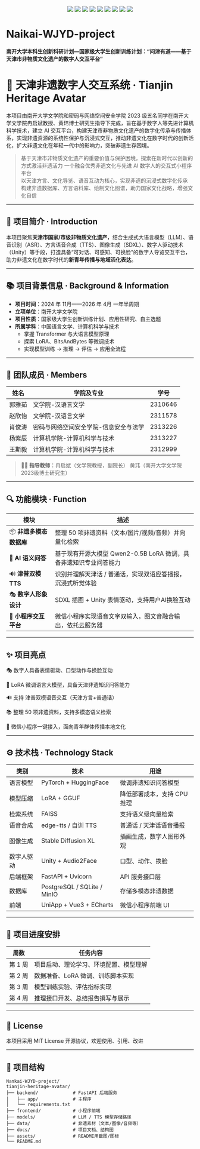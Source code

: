 <p align="center">
  <img src="https://img.shields.io/badge/Team-Nankai%20WJYD-blueviolet"/>
  <img src="https://img.shields.io/badge/Model-Qwen-lightblue"/>
  <img src="https://img.shields.io/badge/LoRA-Supported-brightgreen"/>
  <img src="https://img.shields.io/github/license/xjtatnku/Naikai-WJYD-project"/>
  <img src="https://img.shields.io/github/last-commit/xjtatnku/Naikai-WJYD-project?color=yellow"/>
  <img src="https://visitor-badge.laobi.icu/badge?page_id=xjtatnku.Naikai-WJYD-project"/>

  <img src="https://img.shields.io/github/stars/xjtatnku/Naikai-WJYD-project?style=social"/>
  <img src="https://img.shields.io/github/issues/xjtatnku/Naikai-WJYD-project"/>
  <img src="https://img.shields.io/github/issues-pr/xjtatnku/Naikai-WJYD-project"/>
</p>





# Naikai-WJYD-project
**南开大学本科生创新科研计划—国家级大学生创新训练计划：“问津有道——基于天津市非物质文化遗产的数字人交互平台”**

# 🏮 天津非遗数字人交互系统 · Tianjin Heritage Avatar 

本项目由南开大学文学院和密码与网络空间安全学院 2023 级五名同学在南开大学文学院冉启斌教授、黄玮博士研究生指导下完成，旨在基于数字人等先进计算机科学技术，建立 AI 交互平台，构建天津市非物质文化遗产的数字化传承与传播体系，实现非遗资源的系统性保护与沉浸式交互，推动非遗文化在数字时代的创新活化，扩大非遗文化在年轻一代中的影响力，突破非遗生存困境。

> 基于天津市非物质文化遗产的重要价值与保护困境，探索在新时代以创新的方式激活非遗活力
> 一个融合优秀非遗文化与先进 AI 数字人的交互式小程序平台  
> 以天津方言、文化导览、语音互动为核心，实现非遗的沉浸式数字化传承  
> 构建非遗数据库、方言语料库、绘制文化图谱，助力国家文化战略，增强文化自信
---

## 📌 项目简介 · Introduction

本项目聚焦**天津市国家/市级非物质文化遗产**，结合生成式大语言模型（LLM）、语音识别（ASR）、方言语音合成（TTS）、图像生成（SDXL）、数字人驱动技术（Unity）等手段，打造具备“可对话、可感知、可换脸”的数字人导览交互平台，助力非遗文化在数字时代的**新青年传播与地域活化表达**。

---
## 📚 项目背景信息 · Background & Information

- **项目时间**：2024 年 11月——2026 年 4月 一年半周期
- **立项单位**：南开大学文学院
- **项目性质**：国家级大学生创新训练计划、应用性研究、自主选题
- **所属学科**：中国语言文学、计算机科学与技术
  - 掌握 Transformer 与大语言模型原理
  - 探索 LoRA、BitsAndBytes 等微调技术
  - 实现模型训练 → 推理 → 评估 → 应用全流程

---
## 👥 团队成员 · Members

| 姓名   | 学院及专业               | 学号     |
|--------|------------------------|----------|
| 郭雅茹 | 文学院-汉语言文学    | 2310646  |
| 赵欣怡 | 文学院-汉语言文学    | 2311578  |
| 肖俊涛 | 密码与网络空间安全学院-信息安全与法学    | 2313226  |
| 杨紫辰 | 计算机学院-计算机科学与技术    | 2313227  |
| 王斯毅 | 计算机学院-计算机科学与技术    | 2312999  |

> 🧑‍🏫 **指导教师**：冉启斌（文学院教授，副院长） 黄玮（南开大学文学院2023级博士研究生）

---
## 🔍 功能模块 · Function

| 模块              | 描述                               |
| --------------- | -------------------------------- |
| 📦 **非遗多模态数据库** | 整理 50 项非遗资料（文本/图片/视频/音频）并向量化检索    |
| 🧠 **AI 语义问答**  | 基于现有开源大模型 Qwen2-0.5B LoRA 微调，具备非遗知识专业问答能力 |
| 🔊 **津普双模 TTS** | 识别并理解天津话 / 普通话，实现双语应答播报，沉浸式听觉体验            |
| 🎭 **数字人形象设计**  | SDXL 插画 + Unity 表情驱动，支持用户AI换脸互动      |
| 📱 **小程序交互平台**  | 微信小程序实现语音文字双输入，图文音融合输出，依托云服务器           |

---

## ✨ 项目亮点

🎭 数字人具备表情驱动、口型动作与换脸互动

🧠 LoRA 微调语言大模型，具备天津非遗知识问答能力

🔊 支持 津普双模语音交互（天津方言+普通话）

📚 整理 50 项非遗资料，支持多模态语义检索

📱 微信小程序一键接入，面向青年群体传播本地文化

---

## ⚙️ 技术栈 · Technology Stack

| 类别    | 技术                          | 用途               |
| ----- | --------------------------- | ---------------- |
| 语言模型  | PyTorch + HuggingFace       | 微调非遗知识问答模型       |
| 模型压缩  | LoRA + GGUF                 | 降低部署成本，支持 CPU 推理 |
| 检索系统  | FAISS                       | 支持语义级向量检索        |
| 语音合成  | edge-tts / 自训 TTS           | 普通话 / 天津话语音播报    |
| 图像生成  | Stable Diffusion XL         | 插画生成，数字人图形外观     |
| 数字人驱动 | Unity + Audio2Face          | 口型、动作、换脸         |
| 后端框架  | FastAPI + Uvicorn           | API 服务接口层        |
| 数据库   | PostgreSQL / SQLite / MinIO | 存储多模态非遗数据        |
| 前端    | UniApp + Vue3 + ECharts     | 微信小程序前端 UI       |

---
## 📅 项目进度安排

| 周数 | 任务内容                                  |
|--------|----------------------------------------------|
| 第 1 周 | 项目启动、理论学习、环境配置、模型理解       |
| 第 2 周 | 数据准备、LoRA 微调、训练脚本实现            |
| 第 3 周 | 模型训练实验、评估指标实现                   |
| 第 4 周 | 推理接口开发、总结报告撰写与展示             |

---

## 📄 License
本项目采用 MIT License 开源协议，欢迎使用、引用、改进

---

## 📁 项目结构
```text
Nankai-WJYD-project/
tianjin-heritage-avatar/
├── backend/             # FastAPI 后端服务
│   ├── app/             # 主程序
│   └── requirements.txt
├── frontend/            # 小程序前端
├── models/              # LLM / TTS 模型存储路径
├── data/                # 非遗素材（文本/图像/音频等）
├── docs/                # 项目文档、结构图
├── assets/              # README用截图/图标
└── README.md
